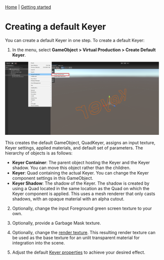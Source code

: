 [Home](index.md) | [Getting started](getting-started.md)

# Creating a default Keyer

You can create a default Keyer in one step. To create a default Keyer:

1. In the menu, select **GameObject > Virtual Production > Create Default Keyer**.  

 ![default-keyer](images/default-keyer.png)

 This creates the default GameObject, QuadKeyer, assigns an input texture, Keyer settings, applied materials, and default set of parameters. The hierarchy of objects is as follows:

 * **Keyer Container**: The parent object hosting the Keyer and the Keyer shadow. You can move this object rather than the children.
 * **Keyer**: Quad containing the actual Keyer. You can change the Keyer component settings in this GameObject.
 * **Keyer Shadow**: The shadow of the Keyer. The shadow is created by using a Quad located in the same location as the Quad on which the Keyer component is applied. This uses a mesh renderer that only casts shadows, with an opaque material with an alpha cutout.<br />

2. Optionally, change the input Foreground green screen texture to your own.

3. Optionally, provide a Garbage Mask texture.

4. Optionally, change the [render texture](https://docs.unity3d.com/2022.2/Documentation/Manual/class-RenderTexture.html). This resulting render texture can be used as the base texture for an unlit transparent material for integration into the scene.

5. Adjust the default [Keyer properties](keyer-property-reference.md) to achieve your desired effect.
